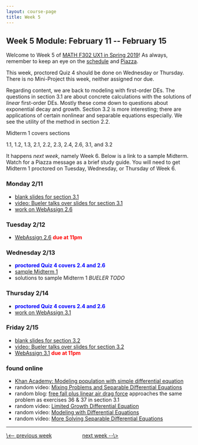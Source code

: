 ```yaml
---
layout: course-page
title: Week 5
---
```


## Week 5 Module: February 11 -- February 15

Welcome to Week 5 of [MATH F302 UX1 in Spring 2019](index.html)!  As always, remember to keep an eye on the [schedule](schedule.pdf) and [Piazza](https://piazza.com/uaf/spring2019/math302ux1/home).

This week, proctored Quiz 4 should be done on Wednesday or Thursday.  There is no Mini-Project this week, neither assigned nor due.

Regarding content, we are back to modeling with first-order DEs.  The questions in section 3.1 are about concrete calculations with the solutions of _linear_ first-order DEs.  Mostly these come down to questions about exponential decay and growth.  Section 3.2 is more interesting; there are applications of certain nonlinear and separable equations especially.  We see the utility of the method in section 2.2.

Midterm 1 covers sections

  1.1, 1.2, 1.3, 2.1, 2.2, 2.3, 2.4, 2.6, 3.1, and 3.2

It happens _next week_, namely Week 6.  Below is a link to a sample Midterm.  Watch for a Piazza message as a brief study guide.  You will need to get Midterm 1 proctored on Tuesday, Wednesday, or Thursday of Week 6.

### Monday 2/11
* [blank slides for section 3.1](assets/slides/3-1.pdf)
* [video: Bueler talks over slides for section 3.1](https://drive.explaineverything.com/thecode/MRAFRTS)
* [work on WebAssign 2.6](https://www.webassign.net/)

### Tuesday 2/12
* [WebAssign 2.6](https://www.webassign.net/) <span style="color:red">**due at 11pm**</span>

### Wednesday 2/13
* <span style="color:blue">**proctored Quiz 4 covers 2.4 and 2.6**</span>
* [sample Midterm 1](assets/sample/mid1.pdf)
* solutions to sample Midterm 1 _BUELER TODO_

### Thursday 2/14
* <span style="color:blue">**proctored Quiz 4 covers 2.4 and 2.6**</span>
* [work on WebAssign 3.1](https://www.webassign.net/)

### Friday 2/15
* [blank slides for section 3.2](assets/slides/3-2.pdf)
* [video: Bueler talks over slides for section 3.2](https://drive.explaineverything.com/thecode/VZNACNQ)
* [WebAssign 3.1](https://www.webassign.net/) <span style="color:red">**due at 11pm**</span>

### found online
* [Khan Academy: Modeling population with simple differential equation](https://www.youtube.com/watch?v=IYFkXWlgC_w)
* random video: [Mixing Problems and Separable Differential Equations](https://www.youtube.com/watch?v=6wk9zWa-Fww)
* random blog: [free fall plus linear air drag force](http://www.sciencebits.com/MR_Stokes_Drag) approaches the same problem as exercises 36 & 37 in section 3.1
* random video: [Limited Growth Differential Equation](https://www.youtube.com/watch?v=vzb1PsgrVbc)
* random video: [Modeling with Differential Equations](https://www.youtube.com/watch?v=RYYTDh4U4nQ)
* random video: [More Solving Separable Differential Equations](https://www.youtube.com/watch?v=ylORzbeOH0E)

<hr>
<a align="left" href="week4">\<-- previous week</a>  &nbsp; &nbsp; &nbsp; &nbsp; &nbsp; &nbsp; &nbsp; &nbsp; &nbsp; &nbsp; <a align="right" href="week6">next week --\></a>
